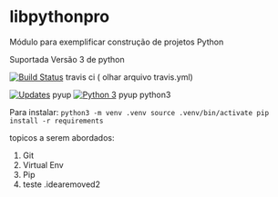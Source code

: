 # libpythonpro
Módulo para exemplificar construção de projetos Python

Suportada Versão 3 de python

[![Build Status](https://travis-ci.com/arturlauth/libpythonpro.svg?branch=master)](https://travis-ci.com/arturlauth/libpythonpro)
travis ci ( olhar arquivo travis.yml)

[![Updates](https://pyup.io/repos/github/arturlauth/libpythonpro/shield.svg)](https://pyup.io/repos/github/arturlauth/libpythonpro/)
pyup
[![Python 3](https://pyup.io/repos/github/arturlauth/libpythonpro/python-3-shield.svg)](https://pyup.io/repos/github/arturlauth/libpythonpro/)
pyup python3

Para instalar:
``
python3 -m venv .venv
source .venv/bin/activate
pip install -r requirements
``

topicos a serem abordados:
1. Git
2. Virtual Env
3. Pip
4. teste .idearemoved2